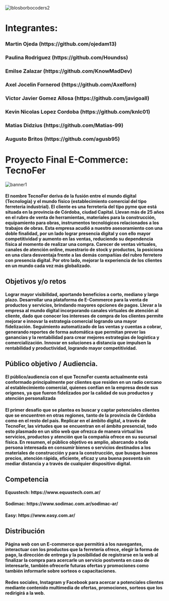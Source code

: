 ![lblosborbocoders2](https://github.com/CodeSystem2022/e-commerce-los-borbocoders/assets/106932015/8716b79b-4c5b-42ab-8948-ba64ac4efc72) 

<h1> Integrantes: </h1>
<h3>Martin Ojeda (https://github.com/ojedam13)</h3>
<h3>Paulina Rodriguez (https://github.com/Houndss)</h3>
<h3>Emilse Zalazar (https://github.com/KnowMadDev)</h3>
<h3>Axel Jocelin Fornerod (https://github.com/Axelforn)</h3>
<h3>Victor Javier Gomez Allosa (https://github.com/javigoall)</h3>
<h3>Kevin Nicolas Lopez Cordoba (https://github.com/knlc01)</h3>
<h3>Matias Didzius (https://github.com/Matias-99)</h3>
<h3>Augusto Britos (https://github.com/agusb95)</h3>

<h1>Proyecto Final E-Commerce: TecnoFer</h1>

![banner1](https://github.com/CodeSystem2022/e-commerce-los-borbocoders/assets/106932015/5c80e831-9868-4cd2-8781-0a6cdb0377c0)

<h4>El nombre TecnoFer deriva de la fusión entre el mundo digital (Tecnología) y el mundo físico (establecimiento comercial del tipo ferreteria industrial).  El cliente es una ferretería del tipo pyme que está situada en la provincia de Córdoba, ciudad Capital. Llevan más de 25 años en el rubro de venta de herramientas, materiales para la construcción, equipamiento para obras, instrumentos tecnológicos relacionados a los trabajos de obras. Esta empresa acudió a nuestro asesoramiento con una doble finalidad, por un lado lograr presencia digital y con ello mayor  competitividad y aumento en las ventas, reduciendo su dependencia física al momento de realizar una compra. Carecer de ventas virtuales, canales de atención online, muestrario de stock y productos, la posiciona en una clara desventaja frente a las demás compañías del rubro ferretero con presencia digital. Por otro lado, mejorar la experiencia de los clientes en un mundo cada vez más globalizado.</h4>

<h2>Objetivos y/o retos</h2>

<h4>Lograr mayor visibilidad, aportando beneficios a corto, mediano y largo plazo.
Desarrollar una plataforma de E-Commerce para la venta de productos y servicios, brindando mayores opciones de pagos.
Llevar a la empresa al mundo digital incorporando canales virtuales de atención al cliente, dado que conocer los intereses de compra de los clientes permite mejorar e innovar la estrategia comercial logrando una mayor fidelización.
Seguimiento automatizado de las ventas y cuentas a cobrar, generando reportes de forma automática que permitan prever las ganancias y la rentabilidad para crear mejores estrategias de logística y comercialización.
Innovar en soluciones a distancia que impulsen la rentabilidad y productividad, logrando mayor competitividad.</h4>

<h2>Público objetivo / Audiencia.</h2>

 <h4>El público/audiencia con el que TecnoFer cuenta actualmente está conformado principalmente por clientes que residen en un radio cercano al establecimiento comercial, quienes confían en la empresa desde sus orígenes, ya que fueron fidelizados por la calidad de sus productos y atención personalizada</h4>

 <h4>El primer desafío que se plantea es buscar y captar potenciales clientes que se encuentren en otras regiones, tanto de la provincia de Córdoba como en el resto del país. Replicar en el ámbito digital, a través de TecnoFer, las virtudes que se encuentran en el ámbito presencial, todo esto plasmado en un sitio web que ofrezca de manera virtual los servicios, productos y atención que la compañía ofrece en su sucursal física. En resumen, el público objetivo es amplio, abarcando a toda persona interesada en consumir bienes o servicios destinados a los materiales de construcción y para la construcción, que busque buenos precios, atención rápida, eficiente, eficaz y una buena posventa sin mediar distancia y a través de cualquier dispositivo digital. </h4>

<h2>Competencia</h2>


<h4>Equustech: https://www.equustech.com.ar/</h4>
<h4>Sodimac: https://www.sodimac.com.ar/sodimac-ar/</h4>
<h4>Easy: https://www.easy.com.ar/</h4>


<h2>Distribución</h2>

<h4>Página web con un E-commerce que permitirá a los navegantes, interactuar con los productos que la ferretería ofrece, elegir la forma de pago, la dirección de entrega y la posibilidad de registrarse en la web al finalizar la compra para acercarle un servicio postventa en caso de interesarle, también ofrecerle futuras ofertas y promociones como también informarle sobre sorteos o capacitaciones.</h4>

<h4>Redes sociales, Instagram y Facebook para acercar a potenciales clientes mediante contenido multimedia de ofertas, promociones, sorteos que los redirigirá a la web.</h4>
